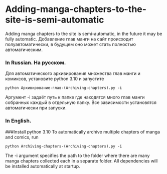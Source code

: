 # Adding-manga-chapters-to-the-site-is-semi-automatic
Adding manga chapters to the site is semi-automatic, in the future it may be fully automatic.
Добавление глав манги на сайт происходит полуавтоматически, в будущем оно может стать полностью автоматическим.
### In Russian. На русском.
Для автоматического архивирования множества глав манги и комиксов, установите python 3.10 и запустите 
```
python Архивирование-глав-(Archiving-chapters).py -i 
``` 
Аргумент -i задаёт путь к папке где находятся много глав манги собранных каждый в отдельную папку. 
Все зависимости установятся автоматически при запуски.
### In English.
###Install python 3.10
To automatically archive multiple chapters of manga and comics, run 
```
python Archiving-chapters-(Archiving-chapters).py -i 
``` 
The -i argument specifies the path to the folder where there are many manga chapters collected each in a separate folder. 
All dependencies will be installed automatically at startup.
